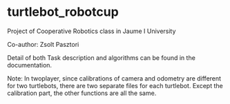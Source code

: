 # turtlebot_robotcup

Project of Cooperative Robotics class in Jaume I University

Co-author: Zsolt Pasztori

Detail of both Task description and algorithms can be found in the documentation.

Note: In twoplayer, since calibrations of camera and odometry are different for two turtlebots, there are two separate files for each turtlebot. Except the calibration part, the other functions are all the same.
